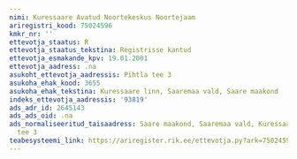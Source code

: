 ```yaml
---
nimi: Kuressaare Avatud Noortekeskus Noortejaam
ariregistri_kood: 75024596
kmkr_nr: ''
ettevotja_staatus: R
ettevotja_staatus_tekstina: Registrisse kantud
ettevotja_esmakande_kpv: 19.01.2001
ettevotja_aadress: .na
asukoht_ettevotja_aadressis: Pihtla tee 3
asukoha_ehak_kood: 3655
asukoha_ehak_tekstina: Kuressaare linn, Saaremaa vald, Saare maakond
indeks_ettevotja_aadressis: '93819'
ads_adr_id: 2645143
ads_ads_oid: .na
ads_normaliseeritud_taisaadress: Saare maakond, Saaremaa vald, Kuressaare linn, Pihtla
  tee 3
teabesysteemi_link: https://ariregister.rik.ee/ettevotja.py?ark=75024596&ref=rekvisiidid
---
```

